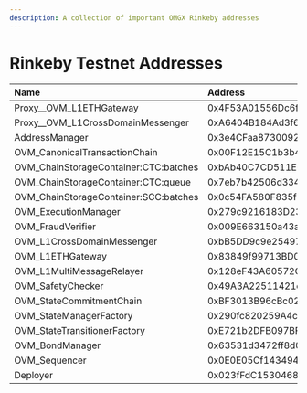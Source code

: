 ```yaml
---
description: A collection of important OMGX Rinkeby addresses
---
```


# Rinkeby Testnet Addresses

| Name | Address |
| :--- | :--- |
| Proxy\_\_OVM\_L1ETHGateway | 0x4F53A01556Dc6f120db9a1b4caE786D5f0b5792C |
| Proxy\_\_OVM\_L1CrossDomainMessenger | 0xA6404B184Ad3f6F41b6472f02ba45f25C6A66d49 |
| AddressManager | 0x3e4CFaa8730092552d9425575E49bB542e329981 |
| OVM\_CanonicalTransactionChain | 0x00F12E15C1b3b47510Bba734974eF669635f0d0f |
| OVM\_ChainStorageContainer:CTC:batches | 0xbAb40C7CD511E681f0FA6daA7e7d2cE0cD07c325 |
| OVM\_ChainStorageContainer:CTC:queue | 0x7eb7b42506d33487943d68bFcA21c1880781e526 |
| OVM\_ChainStorageContainer:SCC:batches | 0x0c54FA580F835fE37f6dD8476ec6d27e17D357f6 |
| OVM\_ExecutionManager | 0x279c9216183D232Cd05Be568C15c9046D56727b3 |
| OVM\_FraudVerifier | 0x009E663150a43adF3faA566EcA388F28F1C75a32 |
| OVM\_L1CrossDomainMessenger | 0xbB5DD9c9e25497B4fED31337b150bdAfB50cc215 |
| OVM\_L1ETHGateway | 0x83849f99713BD0352f08274C37678D33B26C234E |
| OVM\_L1MultiMessageRelayer | 0x128eF43A60572Cf20334C74b322FD54Bf3673fFB |
| OVM\_SafetyChecker | 0x49A3A22511421e5d86eab311Bee3212AaE11a60B |
| OVM\_StateCommitmentChain | 0xBF3013B96cBc021BC27D8e07ee6dfDD1bEc10bcE |
| OVM\_StateManagerFactory | 0x290fc820259A4cA1159FE433e4F9c2e48c94bA17 |
| OVM\_StateTransitionerFactory | 0xE721b2DFB097BF493B11D360d26A670FFC1F94aa |
| OVM\_BondManager | 0x63531d3472ff8d012274AE2c0A9Ddf30ACC54Cc8 |
| OVM\_Sequencer | 0x0E0E05Cf14349469ee3B45dc2fcE50E11B9449B8 |
| Deployer | 0x023fFdC1530468eb8c8EEbC3e38380b5bc19Cc5d |

